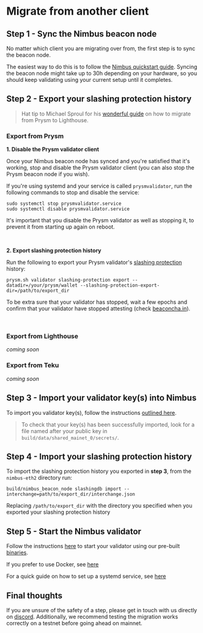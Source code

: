 # Migrate from another client

## Step 1 - Sync the Nimbus beacon node
No matter which client you are migrating over from, the first step is to sync the beacon node.

The easiest way to do this is to follow the [Nimbus quickstart guide](./quick-start.md).  Syncing the beacon node might take up to 30h depending on your hardware, so you should keep validating using your current setup until it completes.


## Step 2 - Export your slashing protection history
> Hat tip to Michael Sproul for his [wonderful guide](https://lighthouse.sigmaprime.io/switch-to-lighthouse.html) on how to migrate from Prysm to Lighthouse.


### Export from Prysm

**1. Disable the Prysm validator client**

Once your Nimbus beacon node has synced and you're satisfied that it's working, stop and disable the Prysm validator client (you can also stop the Prysm beacon node if you wish).


If you're using systemd and your service is called `prysmvalidator`, run the following commands to stop and disable the service:

```
sudo systemctl stop prysmvalidator.service
sudo systemctl disable prysmvalidator.service
```

It's important that you disable the Prysm validator as well as stopping it, to prevent it from starting up again on reboot.

</br>

**2. Export slashing protection history**

Run the following to export your Prysm validator's [slashing protection](https://eips.ethereum.org/EIPS/eip-3076) history:

```
prysm.sh validator slashing-protection export --datadir=/your/prysm/wallet --slashing-protection-export-dir=/path/to/export_dir
```

To be extra sure that your validator has stopped, wait a few epochs and confirm that your validator have stopped attesting (check [beaconcha.in](https://beaconcha.in/)).

</br>

### Export from Lighthouse
*coming soon*

### Export from Teku
*coming soon*


## Step 3 - Import your validator key(s) into Nimbus
To import you validator key(s), follow the instructions [outlined here](./keys.md).

> To check that your key(s) has been successfully imported, look for a file named after your public key in `build/data/shared_mainet_0/secrets/`.

## Step 4 - Import your slashing protection history

To import the slashing protection history you exported in **step 3**, from the `nimbus-eth2` directory run:

```
build/nimbus_beacon_node slashingdb import --interchange=path/to/export_dir/interchange.json
```

Replacing `/path/to/export_dir` with the directory you specified when you exported your slashing protection history


## Step 5 - Start the Nimbus validator

Follow the instructions [here](./connect-eth2.html) to start your validator using our pre-built [binaries](./binaries.md).

If you prefer to use Docker, see [here](./docker.md)

For a quick guide on how to set up a systemd service, see [here](./beacon-node-systemd.md)


## Final thoughts

If you are unsure of the safety of a step, please get in touch with us directly on [discord](https://discord.gg/nnNEBvHu3m). Additionally, we recommend testing the migration works correctly on a testnet before going ahead on mainnet.




